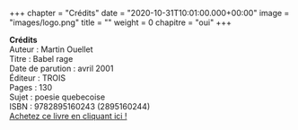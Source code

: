 +++
chapter = "Crédits"
date = "2020-10-31T10:01:00.000+00:00"
image = "images/logo.png"
title = ""
weight = 0
chapitre = "oui"
+++

**Crédits** \
Auteur : Martin Ouellet \
Titre :	Babel rage \
Date de parution :	avril 2001 \
Éditeur :	TROIS \
Pages :	130 \
Sujet :	poesie quebecoise \
ISBN :	9782895160243 (2895160244) \
[Achetez ce livre en cliquant ici !](https://www.renaud-bray.com/books_product.aspx?id=395086&def=Babel+rage%2COUELLET%2C+MARTIN%2C2895160244&page=184)
